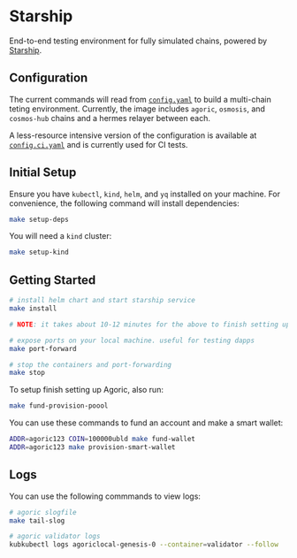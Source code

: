 # Starship 

End-to-end testing environment for fully simulated chains, powered by [Starship](https://docs.cosmology.zone/starship).


## Configuration

The current commands will read from [`config.yaml`](./config.yaml) to build a multi-chain teting environment. Currently, the image includes `agoric`, `osmosis`, and `cosmos-hub` chains and a hermes relayer between each.

A less-resource intensive version of the configuration is available at [`config.ci.yaml`](./config.ci.yaml) and is currently used for CI tests.

## Initial Setup

Ensure you have `kubectl`, `kind`, `helm`, and `yq` installed on your machine. For convenience, the following command will install dependencies:

```sh
make setup-deps
```

You will need a `kind` cluster:

```sh
make setup-kind
```

## Getting Started

```sh
# install helm chart and start starship service
make install

# NOTE: it takes about 10-12 minutes for the above to finish setting up. Use `watch kubectl get pods` to confirm all pods are up and running before running the next command.

# expose ports on your local machine. useful for testing dapps
make port-forward

# stop the containers and port-forwarding
make stop
```

To setup finish setting up Agoric, also run:

```bash
make fund-provision-poool
```

You can use these commands to fund an account and make a smart wallet:
```bash
ADDR=agoric123 COIN=100000ubld make fund-wallet
ADDR=agoric123 make provision-smart-wallet
```

## Logs

You can use the following commmands to view logs:

```sh
# agoric slogfile
make tail-slog

# agoric validator logs
kubkubectl logs agoriclocal-genesis-0 --container=validator --follow
```
